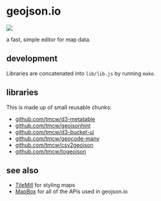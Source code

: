 # geojson.io

![](http://i.cloudup.com/kz3BAF7Hnx.png)

a fast, simple editor for map data.

## development

Libraries are concatenated into `lib/lib.js` by running `make`.

## libraries

This is made up of small reusable chunks:

* <a href='http://github.com/tmcw/d3-metatable'>github.com/tmcw/d3-metatable</a>
* <a href='http://github.com/tmcw/geojsonhint'>github.com/tmcw/geojsonhint</a>
* <a href='http://github.com/tmcw/d3-bucket-ui'>github.com/tmcw/d3-bucket-ui</a>
* <a href='http://github.com/tmcw/geocode-many'>github.com/tmcw/geocode-many</a>
* <a href='http://github.com/tmcw/csv2geojson'>github.com/tmcw/csv2geojson</a>
* <a href='http://github.com/tmcw/togeojson'>github.com/tmcw/togeojson</a>

## see also

* [TileMill](http://www.mapbox.com/tilemill/) for styling maps
* [MapBox](http://www.mapbox.com/) for all of the APIs used in geojson.io
